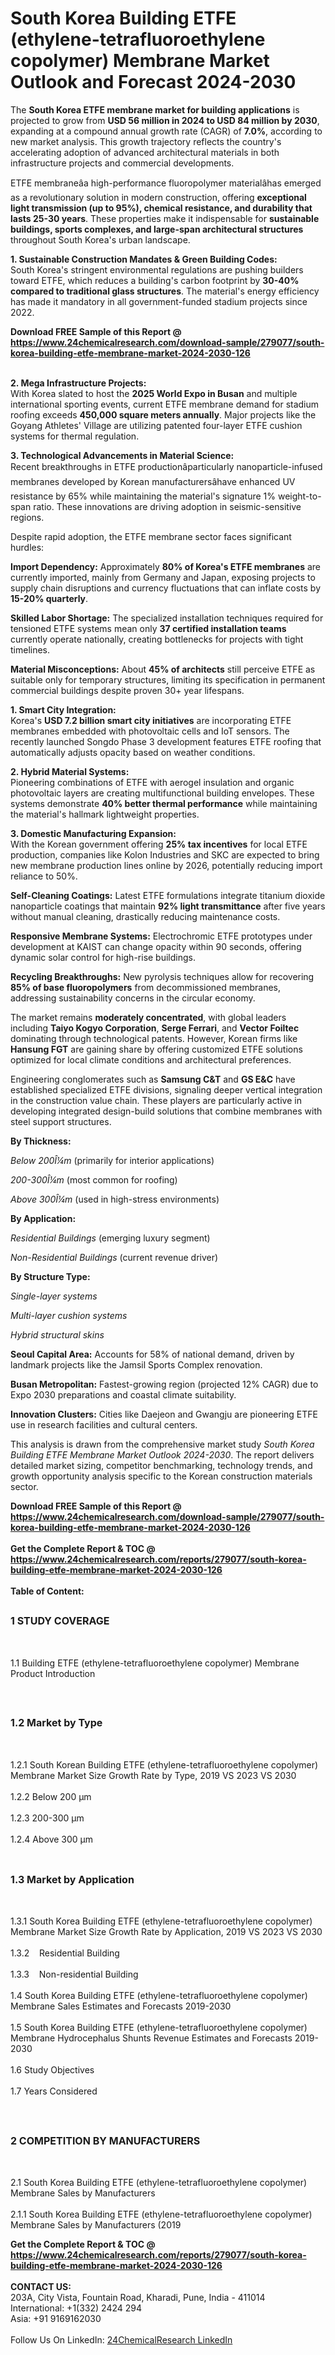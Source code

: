 <h1>South Korea Building ETFE (ethylene-tetrafluoroethylene copolymer) Membrane Market Outlook and Forecast 2024-2030</h1><p>The <strong>South Korea ETFE membrane market for building applications</strong> is projected to grow from <strong>USD 56 million in 2024 to USD 84 million by 2030</strong>, expanding at a compound annual growth rate (CAGR) of <strong>7.0%</strong>, according to new market analysis. This growth trajectory reflects the country's accelerating adoption of advanced architectural materials in both infrastructure projects and commercial developments.</p><p>ETFE membraneâa high-performance fluoropolymer materialâhas emerged as a revolutionary solution in modern construction, offering <strong>exceptional light transmission (up to 95%), chemical resistance, and durability that lasts 25-30 years</strong>. These properties make it indispensable for <strong>sustainable buildings, sports complexes, and large-span architectural structures</strong> throughout South Korea's urban landscape.</p><p><strong>1. Sustainable Construction Mandates &amp; Green Building Codes:</strong><br>
South Korea's stringent environmental regulations are pushing builders toward ETFE, which reduces a building's carbon footprint by <strong>30-40% compared to traditional glass structures</strong>. The material's energy efficiency has made it mandatory in all government-funded stadium projects since 2022.</p><div><b>Download FREE Sample of this Report @ 
            <a href="https://www.24chemicalresearch.com/download-sample/279077/south-korea-building-etfe-membrane-market-2024-2030-126">
            https://www.24chemicalresearch.com/download-sample/279077/south-korea-building-etfe-membrane-market-2024-2030-126</a></b></div><br><p><strong>2. Mega Infrastructure Projects:</strong><br>
With Korea slated to host the <strong>2025 World Expo in Busan</strong> and multiple international sporting events, current ETFE membrane demand for stadium roofing exceeds <strong>450,000 square meters annually</strong>. Major projects like the Goyang Athletes' Village are utilizing patented four-layer ETFE cushion systems for thermal regulation.</p><p><strong>3. Technological Advancements in Material Science:</strong><br>
Recent breakthroughs in ETFE productionâparticularly nanoparticle-infused membranes developed by Korean manufacturersâhave enhanced UV resistance by 65% while maintaining the material's signature 1% weight-to-span ratio. These innovations are driving adoption in seismic-sensitive regions.</p><p>Despite rapid adoption, the ETFE membrane sector faces significant hurdles:</p><p><strong>Import Dependency:</strong> Approximately <strong>80% of Korea's ETFE membranes</strong> are currently imported, mainly from Germany and Japan, exposing projects to supply chain disruptions and currency fluctuations that can inflate costs by <strong>15-20% quarterly</strong>.</p><p><strong>Skilled Labor Shortage:</strong> The specialized installation techniques required for tensioned ETFE systems mean only <strong>37 certified installation teams</strong> currently operate nationally, creating bottlenecks for projects with tight timelines.</p><p><strong>Material Misconceptions:</strong> About <strong>45% of architects</strong> still perceive ETFE as suitable only for temporary structures, limiting its specification in permanent commercial buildings despite proven 30+ year lifespans.</p><p><strong>1. Smart City Integration:</strong><br>
Korea's <strong>USD 7.2 billion smart city initiatives</strong> are incorporating ETFE membranes embedded with photovoltaic cells and IoT sensors. The recently launched Songdo Phase 3 development features ETFE roofing that automatically adjusts opacity based on weather conditions.</p><p><strong>2. Hybrid Material Systems:</strong><br>
Pioneering combinations of ETFE with aerogel insulation and organic photovoltaic layers are creating multifunctional building envelopes. These systems demonstrate <strong>40% better thermal performance</strong> while maintaining the material's hallmark lightweight properties.</p><p><strong>3. Domestic Manufacturing Expansion:</strong><br>
With the Korean government offering <strong>25% tax incentives</strong> for local ETFE production, companies like Kolon Industries and SKC are expected to bring new membrane production lines online by 2026, potentially reducing import reliance to 50%.</p><p><strong>Self-Cleaning Coatings:</strong> Latest ETFE formulations integrate titanium dioxide nanoparticle coatings that maintain <strong>92% light transmittance</strong> after five years without manual cleaning, drastically reducing maintenance costs.</p><p><strong>Responsive Membrane Systems:</strong> Electrochromic ETFE prototypes under development at KAIST can change opacity within 90 seconds, offering dynamic solar control for high-rise buildings.</p><p><strong>Recycling Breakthroughs:</strong> New pyrolysis techniques allow for recovering <strong>85% of base fluoropolymers</strong> from decommissioned membranes, addressing sustainability concerns in the circular economy.</p><p>The market remains <strong>moderately concentrated</strong>, with global leaders including <strong>Taiyo Kogyo Corporation</strong>, <strong>Serge Ferrari</strong>, and <strong>Vector Foiltec</strong> dominating through technological patents. However, Korean firms like <strong>Hansung FGT</strong> are gaining share by offering customized ETFE solutions optimized for local climate conditions and architectural preferences.</p><p>Engineering conglomerates such as <strong>Samsung C&amp;T</strong> and <strong>GS E&amp;C</strong> have established specialized ETFE divisions, signaling deeper vertical integration in the construction value chain. These players are particularly active in developing integrated design-build solutions that combine membranes with steel support structures.</p><p><strong>By Thickness:</strong></p><p><em>Below 200Î¼m</em> (primarily for interior applications)</p><p><em>200-300Î¼m</em> (most common for roofing)</p><p><em>Above 300Î¼m</em> (used in high-stress environments)</p><p><strong>By Application:</strong></p><p><em>Residential Buildings</em> (emerging luxury segment)</p><p><em>Non-Residential Buildings</em> (current revenue driver)</p><p><strong>By Structure Type:</strong></p><p><em>Single-layer systems</em></p><p><em>Multi-layer cushion systems</em></p><p><em>Hybrid structural skins</em></p><p><strong>Seoul Capital Area:</strong> Accounts for 58% of national demand, driven by landmark projects like the Jamsil Sports Complex renovation.</p><p><strong>Busan Metropolitan:</strong> Fastest-growing region (projected 12% CAGR) due to Expo 2030 preparations and coastal climate suitability.</p><p><strong>Innovation Clusters:</strong> Cities like Daejeon and Gwangju are pioneering ETFE use in research facilities and cultural centers.</p><p>This analysis is drawn from the comprehensive market study <em>South Korea Building ETFE Membrane Market Outlook 2024-2030</em>. The report delivers detailed market sizing, competitor benchmarking, technology trends, and growth opportunity analysis specific to the Korean construction materials sector.</p><div><b>Download FREE Sample of this Report @ 
            <a href="https://www.24chemicalresearch.com/download-sample/279077/south-korea-building-etfe-membrane-market-2024-2030-126">
            https://www.24chemicalresearch.com/download-sample/279077/south-korea-building-etfe-membrane-market-2024-2030-126</a></b></div><br><div><b>Get the Complete Report & TOC @ 
            <a href="https://www.24chemicalresearch.com/reports/279077/south-korea-building-etfe-membrane-market-2024-2030-126">
            https://www.24chemicalresearch.com/reports/279077/south-korea-building-etfe-membrane-market-2024-2030-126</a></b></div><br>
            <b>Table of Content:</b><p><h2><span style="font-size:16px"><strong>1 STUDY COVERAGE</strong></span></h2><br />
<p>1.1 Building ETFE (ethylene-tetrafluoroethylene copolymer) Membrane Product Introduction</p><br />
<h2><span style="font-size:16px"><strong>1.2 Market by Type</strong></span></h2><br />
<p>1.2.1 South Korean Building ETFE (ethylene-tetrafluoroethylene copolymer) Membrane Market Size Growth Rate by Type, 2019 VS 2023 VS 2030<br /><br />
1.2.2 Below 200 &micro;m&nbsp;&nbsp; &nbsp;<br /><br />
1.2.3 200-300 &micro;m<br /><br />
1.2.4 Above 300 &micro;m<br /><br />
<h2><span style="font-size:16px"><strong>1.3 Market by Application</strong></span></h2><br />
<p>1.3.1 South Korea Building ETFE (ethylene-tetrafluoroethylene copolymer) Membrane Market Size Growth Rate by Application, 2019 VS 2023 VS 2030<br /><br />
1.3.2&nbsp;&nbsp; &nbsp;Residential Building<br /><br />
1.3.3&nbsp;&nbsp; &nbsp;Non-residential Building<br /><br />
1.4 South Korea Building ETFE (ethylene-tetrafluoroethylene copolymer) Membrane Sales Estimates and Forecasts 2019-2030<br /><br />
1.5 South Korea Building ETFE (ethylene-tetrafluoroethylene copolymer) Membrane Hydrocephalus Shunts Revenue Estimates and Forecasts 2019-2030<br /><br />
1.6 Study Objectives<br /><br />
1.7 Years Considered</p><br />
<h2><span style="font-size:16px"><strong>2 COMPETITION BY MANUFACTURERS</strong></span></h2><br />
<p>2.1 South Korea Building ETFE (ethylene-tetrafluoroethylene copolymer) Membrane Sales by Manufacturers<br /><br />
2.1.1 South Korea Building ETFE (ethylene-tetrafluoroethylene copolymer) Membrane Sales by Manufacturers (2019</p><div><b>Get the Complete Report & TOC @ 
            <a href="https://www.24chemicalresearch.com/reports/279077/south-korea-building-etfe-membrane-market-2024-2030-126">
            https://www.24chemicalresearch.com/reports/279077/south-korea-building-etfe-membrane-market-2024-2030-126</a></b></div><br><b>CONTACT US:</b><br>
            203A, City Vista, Fountain Road, Kharadi, Pune, India - 411014<br>
            International: +1(332) 2424 294<br>
            Asia: +91 9169162030 <br><br>
            Follow Us On LinkedIn: <a href="https://www.linkedin.com/company/24chemicalresearch/">24ChemicalResearch LinkedIn</a>